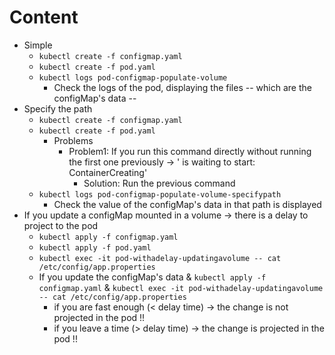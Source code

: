 # Content
* Simple
  * `kubectl create -f configmap.yaml`
  * `kubectl create -f pod.yaml`
  * `kubectl logs pod-configmap-populate-volume`
    * Check the logs of the pod, displaying the files -- which are the configMap's data --
* Specify the path
  * `kubectl create -f configmap.yaml`
  * `kubectl create -f pod.yaml`
    * Problems
      * Problem1: If you run this command directly without running the first one previously -> ' is waiting to start: ContainerCreating'
        * Solution: Run the previous command
  * `kubectl logs pod-configmap-populate-volume-specifypath`
    * Check the value of the configMap's data in that path is displayed
* If you update a configMap mounted in a volume -> there is a delay to project to the pod
  * `kubectl apply -f configmap.yaml`
  * `kubectl apply -f pod.yaml`
  * `kubectl exec -it pod-withadelay-updatingavolume -- cat /etc/config/app.properties`
  * If you update the configMap's data & `kubectl apply -f configmap.yaml` & `kubectl exec -it pod-withadelay-updatingavolume -- cat /etc/config/app.properties`
    * if you are fast enough (< delay time) -> the change is not projected in the pod !!
    * if you leave a time (> delay time) -> the change is projected in the pod !!